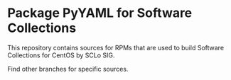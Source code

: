 # Package PyYAML for Software Collections

This repository contains sources for RPMs that are used
to build Software Collections for CentOS by SCLo SIG.

Find other branches for specific sources.
